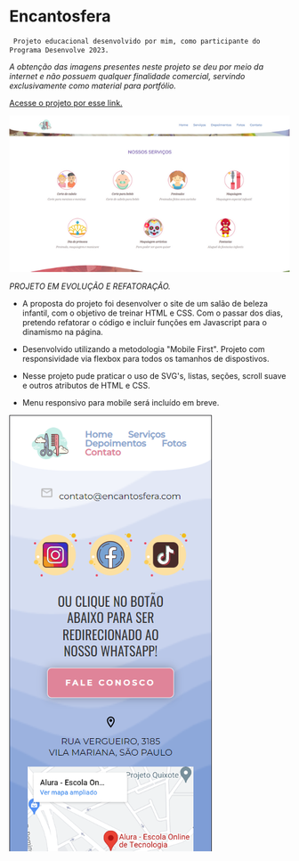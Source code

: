 
# Encantosfera
     Projeto educacional desenvolvido por mim, como participante do Programa Desenvolve 2023.
         
*A obtenção das imagens presentes neste projeto se deu por meio da internet e não possuem qualquer finalidade comercial, servindo exclusivamente como material para portfólio.*
       
        
[Acesse o projeto por esse link.](https://encantosfera.vercel.app/)

![Screenshot](https://github.com/luanasantini/encantosfera/blob/main/img/ENCANTOSFERA.png)


*PROJETO EM EVOLUÇÃO E REFATORAÇÃO.*

- A proposta do projeto foi desenvolver o site de um salão de beleza infantil, com o objetivo de treinar HTML e CSS. Com o passar dos dias, pretendo refatorar o código e incluir funções em Javascript para o dinamismo na página.

- Desenvolvido utilizando a metodologia "Mobile First". Projeto com responsividade via flexbox para todos os tamanhos de dispostivos.

- Nesse projeto pude praticar o uso de SVG's, listas, seções, scroll suave e outros atributos de HTML e CSS.

- Menu responsivo para mobile será incluído em breve.

![Screenshot-Mobile](https://raw.githubusercontent.com/luanasantini/encantosfera/main/img/ENCANTOSFERAMOBILE.png)
